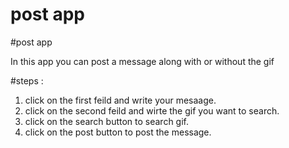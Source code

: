# post app
 

#post app 

In this app you can post a message along with or without the gif

#steps :
1. click on the first feild and write your mesaage. 
2. click on the second feild and wirte the gif you want to search.
3. click on the search button to search gif.
4. click on the post button to post the message.
  